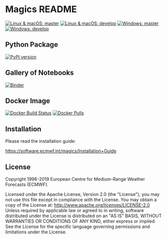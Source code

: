 
Magics README
=============

[![Linux & macOS: master](https://img.shields.io/travis/ecmwf/magics/master.svg?label=Linux-and-macOS-master)](https://travis-ci.org/ecmwf/magics/branches)
[![Linux & macOS: develop](https://img.shields.io/travis/ecmwf/magics/develop.svg?label=Linux-and-macOS-dev)](https://travis-ci.org/ecmwf/magics/branches)
[![Windows: master](https://img.shields.io/appveyor/ci/ecmwf/magics/master.svg?label=Windows-master)](https://ci.appveyor.com/project/ecmwf/magics/branch/master)
[![Windows: develop](https://img.shields.io/appveyor/ci/ecmwf/magics/develop.svg?label=Windows-dev)](https://ci.appveyor.com/project/ecmwf/magics/branch/develop)

Python Package
--------------

[![PyPI version](https://badge.fury.io/py/Magics.svg)](https://badge.fury.io/py/Magics)


Gallery of Notebooks
--------------------

[![Binder](https://mybinder.org/badge_logo.svg)](https://mybinder.org/v2/gh/ecmwf/notebook-examples.git/master)


Docker Image
------------

[![Docker Build Status](https://img.shields.io/docker/cloud/build/ecmwf/magics.svg)](https://hub.docker.com/r/ecmwf/magics)
[![Docker Pulls](https://img.shields.io/docker/pulls/ecmwf/magics)](https://hub.docker.com/r/ecmwf/magics)


Installation
------------

Please read the installation guide:

  https://software.ecmwf.int/magics/Installation+Guide


License
-------

Copyright 1996-2019 European Centre for Medium-Range Weather Forecasts (ECMWF).

Licensed under the Apache License, Version 2.0 (the "License"); you may not use this file except in compliance with the License. You may obtain a copy of the License at: http://www.apache.org/licenses/LICENSE-2.0 Unless required by applicable law or agreed to in writing, software distributed under the License is distributed on an "AS IS" BASIS, WITHOUT WARRANTIES OR CONDITIONS OF ANY KIND, either express or implied. See the License for the specific language governing permissions and limitations under the License.
